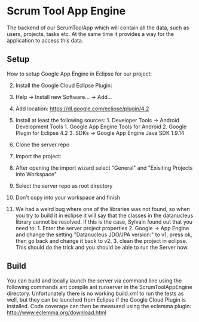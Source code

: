 Scrum Tool App Engine
=====================

The backend of our ScrumToolApp which will contain all the data, such as users, projects, tasks etc. At the same time it provides a way for the application to access this data.

Setup
-----

How to setup Google App Engine in Eclipse for our project:

2. Install the Google Cloud Eclipse Plugin:
  1. Help -> Install new Software... -> Add...
  2. Add location: https://dl.google.com/eclipse/plugin/4.2
  3. Install at least the following sources: 
    1. Developer Tools -> Android Development Tools
    1. Google App Engine Tools for Android
    2. Google Plugin for Eclipse 4.2
    3. SDKs -> Google App Engine Java SDK 1.9.14
  

3. Clone the server repo
4. Import the project:
  1. After opening the import wizard select "General" and "Exisiting Projects into Workspace"
  2. Select the server repo as root directory
  3. Don't copy into your workspace and finish
  4. We had a weird bug where one of the libraries was not found, so when you try to build it in eclipse it will say that the classes in the datanucleus library cannot be resolved. If this is the case, Sylvain found out that you need to:
    1. Enter the server project properties
    2. Google -> App Engine and change the setting "Datanucleus JDO/JPA version:" to v1, press ok, then go back and change it back to v2.
    3. clean the project in eclipse. This should do the trick and you should be able to run the Server now.

Build
-----

You can build and locally launch the server via command line using the following commands
	ant compile
	ant runserver
in the ScrumToolAppEngine directory. Unfortunately there is no working build.xml to run the tests as well, but they can be launched from Eclipse if the Google Cloud Plugin is installed. Code coverage can then be measured using the eclemma plugin:
<http://www.eclemma.org/download.html>
